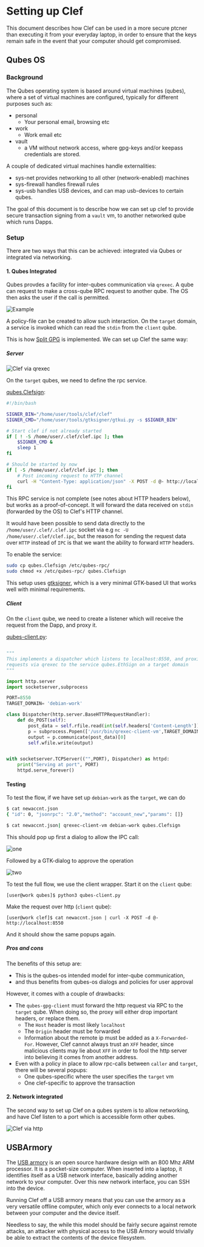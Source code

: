 # Setting up Clef

This document describes how Clef can be used in a more secure ptcner than executing it from your everyday laptop, 
in order to ensure that the keys remain safe in the event that your computer should get compromised. 

## Qubes OS


### Background 

The Qubes operating system is based around virtual machines (qubes), where a set of virtual machines are configured, typically for 
different purposes such as:

- personal
   - Your personal email, browsing etc
- work
  - Work email etc
- vault
  - a VM without network access, where gpg-keys and/or keepass credentials are stored. 

A couple of dedicated virtual machines handle externalities:

- sys-net provides networking to all other (network-enabled) machines
- sys-firewall handles firewall rules
- sys-usb handles USB devices, and can map usb-devices to certain qubes.

The goal of this document is to describe how we can set up clef to provide secure transaction
signing from a `vault` vm, to another networked qube which runs Dapps.

### Setup

There are two ways that this can be achieved: integrated via Qubes or integrated via networking. 


#### 1. Qubes Integrated

Qubes provdes a facility for inter-qubes communication via `qrexec`. A qube can request to make a cross-qube RPC request 
to another qube. The OS then asks the user if the call is permitted. 

![Example](qubes/qrexec-example.png)

A policy-file can be created to allow such interaction. On the `target` domain, a service is invoked which can read the
`stdin` from the `client` qube. 

This is how [Split GPG](https://www.qubes-os.org/doc/split-gpg/) is implemented. We can set up Clef the same way:

##### Server

![Clef via qrexec](qubes/clef_qubes_qrexec.png)

On the `target` qubes, we need to define the rpc service.

[qubes.Clefsign](qubes/qubes.Clefsign):

```bash
#!/bin/bash

SIGNER_BIN="/home/user/tools/clef/clef"
SIGNER_CMD="/home/user/tools/gtksigner/gtkui.py -s $SIGNER_BIN"

# Start clef if not already started
if [ ! -S /home/user/.clef/clef.ipc ]; then
	$SIGNER_CMD &
	sleep 1
fi

# Should be started by now
if [ -S /home/user/.clef/clef.ipc ]; then
    # Post incoming request to HTTP channel
	curl -H "Content-Type: application/json" -X POST -d @- http://localhost:8550 2>/dev/null
fi

```
This RPC service is not complete (see notes about HTTP headers below), but works as a proof-of-concept. 
It will forward the data received on `stdin` (forwarded by the OS) to Clef's HTTP channel.  

It would have been possible to send data directly to the `/home/user/.clef/.clef.ipc` 
socket via e.g `nc -U /home/user/.clef/clef.ipc`, but the reason for sending the request 
data over `HTTP` instead of `IPC` is that we want the ability to forward `HTTP` headers.

To enable the service:

``` bash
sudo cp qubes.Clefsign /etc/qubes-rpc/
sudo chmod +x /etc/qubes-rpc/ qubes.Clefsign
```

This setup uses [gtksigner](https://github.com/holiptc/gtksigner), which is a very minimal GTK-based UI that works well 
with minimal requirements. 

##### Client


On the `client` qube, we need to create a listener which will receive the request from the Dapp, and proxy it. 


[qubes-client.py](qubes/client/qubes-client.py):

```python

"""
This implements a dispatcher which listens to localhost:8550, and proxies
requests via qrexec to the service qubes.EthSign on a target domain
"""

import http.server
import socketserver,subprocess

PORT=8550
TARGET_DOMAIN= 'debian-work'

class Dispatcher(http.server.BaseHTTPRequestHandler):
    def do_POST(self):
        post_data = self.rfile.read(int(self.headers['Content-Length']))
        p = subprocess.Popen(['/usr/bin/qrexec-client-vm',TARGET_DOMAIN,'qubes.Clefsign'],stdin=subprocess.PIPE, stdout=subprocess.PIPE)
        output = p.communicate(post_data)[0]
        self.wfile.write(output)


with socketserver.TCPServer(("",PORT), Dispatcher) as httpd:
    print("Serving at port", PORT)
    httpd.serve_forever()


```

#### Testing

To test the flow, if we have set up `debian-work` as the `target`, we can do
 
```bash
$ cat newaccnt.json 
{ "id": 0, "jsonrpc": "2.0","method": "account_new","params": []}

$ cat newaccnt.json| qrexec-client-vm debian-work qubes.Clefsign
```

This should pop up first a dialog to allow the IPC call:

![one](qubes/qubes_newaccount-1.png)

Followed by a GTK-dialog to approve the operation

![two](qubes/qubes_newaccount-2.png)

To test the full flow, we use the client wrapper. Start it on the `client` qube:
```
[user@work qubes]$ python3 qubes-client.py 
```

Make the request over http (`client` qube):
```
[user@work clef]$ cat newaccnt.json | curl -X POST -d @- http://localhost:8550
```
And it should show the same popups again. 

##### Pros and cons

The benefits of this setup are:

- This is the qubes-os intended model for inter-qube communication,
- and thus benefits from qubes-os dialogs and policies for user approval

However, it comes with a couple of drawbacks:

- The `qubes-gpg-client` must forward the http request via RPC to the `target` qube. When doing so, the proxy
  will either drop important headers, or replace them. 
  - The `Host` header is most likely `localhost` 
  - The `Origin` header must be forwarded
  - Information about the remote ip must be added as a `X-Forwarded-For`. However, Clef cannot always trust an `XFF` header, 
  since malicious clients may lie about `XFF` in order to fool the http server into believing it comes from another address.
- Even with a policy in place to allow rpc-calls between `caller` and `target`, there will be several popups:
  - One qubes-specific where the user specifies the `target` vm
  - One clef-specific to approve the transaction
  

#### 2. Network integrated

The second way to set up Clef on a qubes system is to allow networking, and have Clef listen to a port which is accessible
form other qubes. 

![Clef via http](qubes/clef_qubes_http.png)




## USBArmory

The [USB armory](https://inversepath.com/usbarmory) is an open source hardware design with an 800 Mhz ARM processor. It is a pocket-size
computer. When inserted into a laptop, it identifies itself as a USB network interface, basically adding another network
to your computer. Over this new network interface, you can SSH into the device. 

Running Clef off a USB armory means that you can use the armory as a very versatile offline computer, which only
ever connects to a local network between your computer and the device itself.

Needless to say, the while this model should be fairly secure against remote attacks, an attacker with physical access
to the USB Armory would trivially be able to extract the contents of the device filesystem. 

